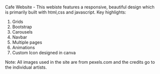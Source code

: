 Cafe Website - 
This webiste features a responsive, beautiful design which is primarily built with html,css and javascript.
Key highlights:
1. Grids
2. Bootstrap
3. Carousels
4. Navbar
5. Multiple pages
6. Animations
7. Custom Icon designed in canva

Note: All images used in the site are from pexels.com and the credits go to the individual artists.
